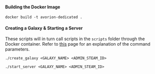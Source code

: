 #### Building the Docker Image
`docker build -t avorion-dedicated .`

#### Creating a Galaxy & Starting a Server

These scripts will in turn call scripts in the `scripts` folder through the Docker container. Refer to [this](https://avorion.gamepedia.com/Setting_up_a_server#Setting_up_the_Server_.28Linux.29) page for an explanation of the command parameters.

`./create_galaxy <GALAXY_NAME> <ADMIN_STEAM_ID>`


`./start_server <GALAXY_NAME> <ADMIN_STEAM_ID>`
